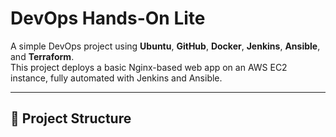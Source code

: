 # DevOps Hands-On Lite

A simple DevOps project using **Ubuntu**, **GitHub**, **Docker**, **Jenkins**, **Ansible**, and **Terraform**.  
This project deploys a basic Nginx-based web app on an AWS EC2 instance, fully automated with Jenkins and Ansible.

---

## 📂 Project Structure


